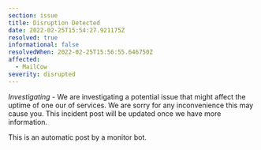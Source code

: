 ```yaml
---
section: issue
title: Disruption Detected
date: 2022-02-25T15:54:27.921175Z
resolved: true
informational: false
resolvedWhen: 2022-02-25T15:56:55.646750Z
affected:
  - MailCow
severity: disrupted
---
```

*Investigating* - We are investigating a potential issue that might affect the uptime of one our of services. We are sorry for any inconvenience this may cause you. This incident post will be updated once we have more information.

This is an automatic post by a monitor bot.
        